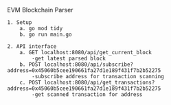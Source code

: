 EVM Blockchain Parser

    1. Setup
        a. go mod tidy
        b. go run main.go

    2. API interface
        a. GET localhost:8080/api/get_current_block
            -get latest parsed block
        b. POST localhost:8080/api/subscribe?address=0x45060b5cee190661fa27d1e189f431f7b2b52275
            -subscribe address for transaction scanning
        c. POST localhost:8080/api/get_transactions?address=0x45060b5cee190661fa27d1e189f431f7b2b52275
            -get scanned transaction for address